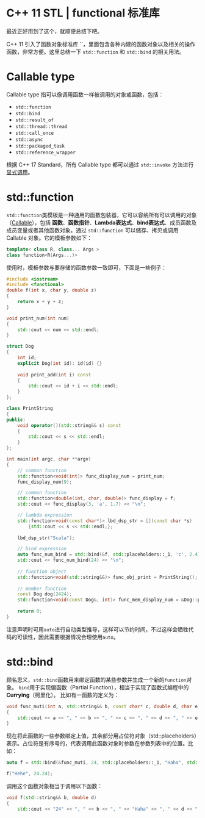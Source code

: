 

# C++ 11 STL | functional 标准库    

最近正好用到了这个，就顺便总结下吧。

C++ 11 引入了函数对象标准库 ``，里面包含各种内建的函数对象以及相关的操作函数，非常方便。这里总结一下 `std::function` 和 `std::bind` 的相关用法。

# Callable type

Callable type 指可以像调用函数一样被调用的对象或函数，包括：

- `std::function`
- `std::bind`
- `std::result_of`
- `std::thread::thread`
- `std::call_once`
- `std::async`
- `std::packaged_task`
- `std::reference_wrapper`

根据 C++ 17 Standard，所有 Callable type 都可以通过 `std::invoke` 方法进行[显式调用](http://en.cppreference.com/w/cpp/utility/functional/invoke)。

# std::function

`std::function`类模板是一种通用的函数包装器，它可以容纳所有可以调用的对象（[Callable](http://en.cppreference.com/w/cpp/concept/Callable)），包括 **函数**、**函数指针**、**Lambda表达式**、**bind表达式**、成员函数及成员变量或者其他函数对象。通过 `std::function` 可以储存、拷贝或调用 Callable 对象。它的模板参数如下：

```c++
template< class R, class... Args >
class function<R(Args...)>
```

使用时，模板参数与要存储的函数参数一致即可，下面是一些例子：

```c++
#include <iostream>
#include <functional>
double f(int x, char y, double z) 
{    
	return x + y + z;
}

void print_num(int num) 
{    
	std::cout << num << std::endl;
}

struct Dog 
{    
	int id;    
	explicit Dog(int id): id(id) {}    
	
	void print_add(int i) const 
	{        
		std::cout << id + i << std::endl;    
	}
};

class PrintString 
{
public:    
	void operator()(std::string&& s) const 
	{        
		std::cout << s << std::endl;    
	}
};

int main(int argc, char **argv) 
{    
	// common function    
	std::function<void(int)> func_display_num = print_num;    
	func_display_num(9);    

	// common function    
	std::function<double(int, char, double)> func_display = f;    
	std::cout << func_display(3, 'a', 1.7) << "\n";    

	// lambda expression    
	std::function<void(const char*)> lbd_dsp_str = [](const char *s) 
		{std::cout << s << std::endl;};       
		
	lbd_dsp_str("Scala");    

	// bind expression    
	auto func_num_bind = std::bind(&f, std::placeholders::_1, 'c', 2.4);    
	std::cout << func_num_bind(24) << "\n";
    
	// function object    
	std::function<void(std::string&&)> func_obj_print = PrintString();    			 		func_obj_print("C++ 17 Nice!");    
	
	// member function    
	const Dog dog(2424);    
	std::function<void(const Dog&, int)> func_mem_display_num = &Dog::print_add;    		func_mem_display_num(dog, 24);    
	
	return 0;
}
```



注意声明时可用`auto`进行自动类型推导，这样可以节约时间，不过这样会牺牲代码的可读性，因此需要根据情况合理使用`auto`。

# std::bind

顾名思义，`std::bind`函数用来绑定函数的某些参数并生成一个新的`function`对象。
`bind`用于实现偏函数（Partial Function），相当于实现了函数式编程中的 **Currying**（柯里化）。
比如有一函数的定义为：

```c++
void func_muti(int a, std::string&& b, const char* c, double d, char e) 
{    
	std::cout << a << ", " << b << ", " << c << ", " << d << ", " << e << "\n";
}
```



现在将此函数的一些参数绑定上值，其余部分用占位符对象（std::placeholders）表示。占位符是有序号的，代表调用此函数对象时参数在参数列表中的位置。比如：

```c++
auto f = std::bind(&func_muti, 24, std::placeholders::_1, "Haha", std::placeholders::_2, 'P');  

f("Hehe", 24.24);
```



调用这个函数对象相当于调用以下函数：

```c++
void f(std::string&& b, double d) 
{    
	std::cout << "24" << ", " << b << ", " << "Haha" << ", " << d << ", " << 'P' << "\n";  }
```